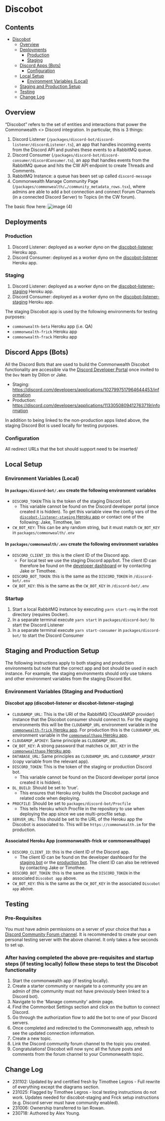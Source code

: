 # Discobot

## Contents

- [Discobot](#discobot)
  * [Overview](#overview)
  * [Deployments](#deployments)
    + [Production](#production)
    + [Staging](#staging)
  * [Discord Apps (Bots)](#discord-apps-bots)
    + [Configuration](#configuration)
  * [Local Setup](#local-setup)
    + [Environment Variables (Local)](#environment-variables-local)
  * [Staging and Production Setup](#staging-and-production-setup)
  * [Testing](#testing)
  * [Change Log](#change-log)

## Overview

“Discobot” refers to the set of entities and interactions that power the Commonwealth <> Discord integration. In particular, this is 3 things:

1. Discord Listener (`/packages/discord-bot/discord-listener/discordListener.ts`), an app that handles incoming events from the Discord API and pushes these events to a RabbitMQ queue.
2. Discord Consumer (`/packages/discord-bot/discord-consumer/discordConsumer.ts`), an app that handles events from the RabbitMQ queue and hits the CW API endpoint to create Threads and Comments.
3. RabbitMQ Instance: a queue has been set up called `discord-message`
4. Commonwealth Manage Community Page (`/packages/commonwealth/…/community_metadata_rows.tsx`), where admins are able to add a bot connection and connect Forum Channels (in a connected Discord Server) to Topics (in the CW forum).

The basic flow here:
![image (4)](https://github.com/hicommonwealth/commonwealth/assets/31940965/aaf5719a-4ea1-46be-bbbf-3cce55ba7528)

## Deployments

### Production

1. Discord Listener: deployed as a worker dyno on the [discobot-listener](https://dashboard.heroku.com/apps/discobot-listener/resources) Heroku app.
2. Discord Consumer: deployed as a worker dyno on the [discobot-listener](https://dashboard.heroku.com/apps/discobot-listener/resources) Heroku app.

### Staging

1. Discord Listener: deployed as a worker dyno on the [discobot-listener-staging](https://dashboard.heroku.com/apps/discobot-listener-staging/resources) Heroku app.
2. Discord Consumer: deployed as a worker dyno on the [discobot-listener-staging](https://dashboard.heroku.com/apps/discobot-listener-staging/resources) Heroku app.

The staging Discobot app is used by the following environments for testing purposes:

- `commonwealth-beta` Heroku app (i.e. QA)
- `commonwealth-frick` Heroku app
- `commonwealth-frack` Heroku app

## Discord Apps (Bots)

All the Discord Bots that are used to build the Commonwealth Discobot functionality are accessible
via the [Discord Developer Portal](https://discord.com/developers/applications) once invited to the
`Dev` team by Dillon or Jake.

- Staging: <https://discord.com/developers/applications/1027997517964644453/information>
- Production: <https://discord.com/developers/applications/1133050809412763719/information>

In addition to being linked to the non-production apps listed above, the staging Discord Bot is used
locally for testing purposes.

### Configuration

All redirect URLs that the bot should support need to be inserted/

## Local Setup

### Environment Variables (Local)

#### In `packages/discord-bot/.env` create the following environment variables

- `DISCORD_TOKEN`:This is the token of the staging Discord bot.
  - This variable cannot be found on the Discord developer portal (once created it is hidden). To get this
  variable view the config vars of the [`discobot-listener-staging` Heroku app](https://dashboard.heroku.com/apps/discobot-listener-staging/settings)
  or contact one of the following: Jake, Timothee, Ian
- `CW_BOT_KEY`: This can be any random string, but it must match `CW_BOT_KEY` in `packages/commonwealth/.env`

#### In `packages/commonwealth/.env` create the following environment variables

- `DISCORD_CLIENT_ID`: this is the client ID of the Discord app.
  - For local test we use the staging Discord app/bot. The client ID can therefore be found on the [developer dashboard](https://discord.com/developers/applications/1027997517964644453/oauth2/general)
  or by contacting Jake or Timothee.
- `DISCORD_BOT_TOKEN`: this is the same as the `DISCORD_TOKEN` in `/discord-bot/.env`
- `CW_BOT_KEY`: this is the same as the `CW_BOT_KEY` in `/discord-bot/.env`

### Startup

1. Start a local RabbitMQ instance by executing `yarn start-rmq` in the root directory (requires Docker).
2. In a separate terminal execute `yarn start` in `packages/discord-bot/` to start the Discord Listener
3. In a separate terminal execute `yarn start-consumer` in `packages/discord-bot/` to start the Discord Consumer

## Staging and Production Setup

The following instructions apply to both staging and production environments but note that
the correct app and bot should be used in each instance. For example, the staging environments
should only use tokens and other environment variables from the staging Discord Bot.

### Environment Variables (Staging and Production)

#### Discobot app (discobot-listener or discobot-listener-staging)

- `CLOUDAMQP_URL`: This is the URI of the RabbitMQ (CloudAMQP provider) instance that the Discobot consumer should
connect to. For the staging environments this will be the `CLOUDAMQP_URL` environment variable in the
[`commonwealth-frick` Heroku app](https://dashboard.heroku.com/apps/commonwealth-frick/settings). For production this is
the `CLOUDAMQP_URL` environment variable in the [`commonwealthapp` Heroku app](https://dashboard.heroku.com/apps/commonwealth-beta/settings).
- `CLOUDAMQP_APIKEY`: Same principle as `CLOUDAMQP_URL`.
- `CW_BOT_KEY`: A strong password that matches `CW_BOT_KEY` in the [`commonwealthapp` Heroku app](https://dashboard.heroku.com/apps/commonwealth-beta/settings).
- `DATABASE_URL`: Same principles as `CLOUDAMQP_URL` and `CLOUDAMQP_APIKEY` (copy variable from the relevant app).
- `DISCORD_TOKEN`: This is the token of the staging or production Discord bot.
  - This variable cannot be found on the Discord developer portal (once created it is hidden).
- `DL_BUILD`: Should be set to 'true'.
  - This ensures that Heroku only builds the Discobot package and related code when deploying.
- `PROCFILE`: Should be set to `packages/discord-bot/Procfile`
  - This tells Heroku which Procfile in the repository to use when deploying the app since we use multi-procfile setup.
- `SERVER_URL`: This should be set to the URL of the Heroku app the Discobot is associated to. This will be
`https://commonwealth.im` for the production.

#### Associated Heroku App (commonwealth-frick or commonwealthapp)

- `DISCORD_CLIENT_ID`: this is the client ID of the Discord app.
  - The client ID can be found on the developer dashboard for the [staging bot](https://discord.com/developers/applications/1027997517964644453/oauth2/general)
      or the [production bot](https://discord.com/developers/applications/1133050809412763719/oauth2/general).
  The client ID can also be retrieved by contacting Jake or Timothee.
- `DISCORD_BOT_TOKEN`: this is the same as the `DISCORD_TOKEN` in the associated `Discobot app` above.
- `CW_BOT_KEY`: this is the same as the `CW_BOT_KEY` in the associated `Discobot app` above.

## Testing

### Pre-Requisites

You must have admin permissions on a server of your choice that has a [Discord Community Forum channel](https://support.discord.com/hc/en-us/articles/6208479917079-Forum-Channels-FAQ).
It is recommended to create your own personal testing server with the above channel. It only takes a few seconds to set up.

### After having completed the above pre-requisites and startup steps (if testing locally) follow these steps to test the Discobot functionality

1. Start the commonwealth app (if testing locally).
2. Create a starter community or navigate to a community you are an admin of (the community must not have previously
   been linked to a Discord bot).
3. Navigate to the 'Manage community' admin page.
4. Find the Commonbot Settings section and click on the button to connect Discord.
5. Go through the authorization flow to add the bot to one of your Discord servers.
6. Once completed and redirected to the Commonwealth app, refresh to see the updated connection information.
7. Create a new topic.
8. Link the Discord community forum channel to the topic you created.
9. Congratulations! Discobot will now sync all the future posts and comments from the forum channel to your Commonwealth topic.

## Change Log

- 231102: Updated by and certified fresh by Timothee Legros - Full rewrite of everything except the diagrams section.
- 231025: Flagged by Timothee Legros - local testing instructions do not work. Updates needed for discobot-staging
and Frick setup instructions (e.g. Discord server must have community enabled).
- 231006: Ownership transferred to Ian Rowan.
- 230718: Authored by Alex Young.
